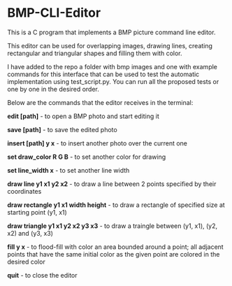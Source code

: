 # BMP-CLI-Editor

This is a C program that implements a BMP picture command line editor.

This editor can be used for overlapping images, drawing lines, creating rectangular and triangular shapes and filling them with color.

I have added to the repo a folder with bmp images and one with example commands for this interface that can be used to test the automatic
implementation using test_script.py. You can run all the proposed tests or one by one in the desired order.

Below are the commands that the editor receives in the terminal:

**edit [path]** - to open a BMP photo and start editing it

**save [path]** - to save the edited photo

**insert [path] y x** - to insert another photo over the current one

**set draw_color R G B** - to set another color for drawing

**set line_width x** - to set another line width

**draw line y1 x1 y2 x2** - to draw a line between 2 points specified by their coordinates

**draw rectangle y1 x1 width height** - to draw a rectangle of specified size at starting point (y1, x1)

**draw triangle y1 x1 y2 x2 y3 x3** - to draw a traingle between (y1, x1), (y2, x2) and (y3, x3)

**fill y x** - to flood-fill with color an area bounded around a point; 
all adjacent points that have the same initial color as the given point are colored in the desired color

**quit** - to close the editor
